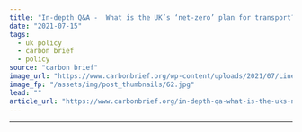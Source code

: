 ```yaml
---
title: "In-depth Q&A -  What is the UK’s ‘net-zero’ plan for transport?"
date: "2021-07-15"
tags: 
  - uk policy
  - carbon brief
  - policy
source: "carbon brief"
image_url: "https://www.carbonbrief.org/wp-content/uploads/2021/07/Lines-of-heavy-goods-vehicles-lorries-and-trucks-parked-on-the-quayside-at-Immingham_DD691R-583x372.jpg"
image_fp: "/assets/img/post_thumbnails/62.jpg"
lead: ""
article_url: "https://www.carbonbrief.org/in-depth-qa-what-is-the-uks-net-zero-plan-for-transport"
---
```


---
